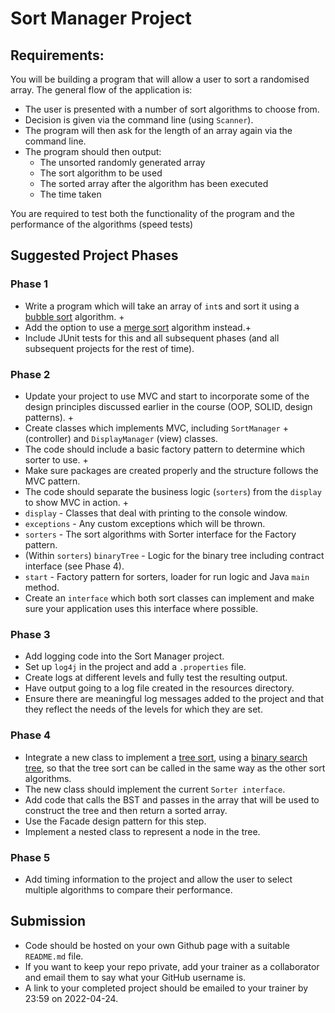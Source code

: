 # Sort Manager Project

## Requirements:

You will be building a program that will allow a user to sort a randomised array. The general flow of the application is:

- The user is presented with a number of sort algorithms to choose from.
- Decision is given via the command line (using ```Scanner```).
- The program will then ask for the length of an array again via the command line.
- The program should then output:
	- The unsorted randomly generated array
	- The sort algorithm to be used
	- The sorted array after the algorithm has been executed
	- The time taken

You are required to test both the functionality of the program and the performance of the algorithms (speed tests)

## Suggested Project Phases

### Phase 1
- Write a program which will take an array of ```int```s and sort it using a [bubble sort](https://en.wikipedia.org/wiki/Bubble_sort) algorithm. +
- Add the option to use a [merge sort](https://en.wikipedia.org/wiki/Merge_sort) algorithm instead.+
- Include JUnit tests for this and all subsequent phases (and all subsequent projects for the rest of time). 

### Phase 2
- Update your project to use MVC and start to incorporate some of the design principles discussed earlier in the course (OOP, SOLID, design patterns). +
- Create classes which implements MVC, including ```SortManager``` + (controller) and ```DisplayManager``` (view) classes. 
- The code should include a basic factory pattern to determine which sorter to use. +
- Make sure packages are created properly and the structure follows the MVC pattern.
 - The code should separate the business logic (```sorters```) from the ```display``` to show MVC in action. +
 - ```display``` - Classes that deal with printing to the console window.
 - ```exceptions``` - Any custom exceptions which will be thrown.
 - ```sorters``` - The sort algorithms with Sorter interface for the Factory pattern.
 - (Within ```sorters```) ```binaryTree``` - Logic for the binary tree including contract interface (see Phase 4).
 - ```start``` - Factory pattern for sorters, loader for run logic and Java ```main``` method.
- Create an ```interface``` which both sort classes can implement and make sure your application uses this interface where possible.

### Phase 3
- Add logging code into the Sort Manager project.
- Set up ```log4j``` in the project and add a ```.properties``` file.
- Create logs at different levels and fully test the resulting output.
- Have output going to a log file created in the resources directory.
- Ensure there are meaningful log messages added to the project and that they reflect the needs of the levels for which they are set.

### Phase 4
- Integrate a new class to implement a [tree sort](https://en.wikipedia.org/wiki/Tree_sort), using a [binary search tree](https://en.wikipedia.org/wiki/Binary_search_tree), so that the tree sort can be called in the same way as the other sort algorithms.
- The new class should implement the current ```Sorter interface```.
- Add code that calls the BST and passes in the array that will be used to construct the tree and then return a sorted array.
- Use the Facade design pattern for this step.
- Implement a nested class to represent a node in the tree.

### Phase 5
- Add timing information to the project and allow the user to select multiple algorithms to compare their performance.

## Submission
- Code should be hosted on your own Github page with a suitable ```README.md``` file.
- If you want to keep your repo private, add your trainer as a collaborator and email them to say what your GitHub username is.
- A link to your completed project should be emailed to your trainer by 23:59 on 2022-04-24.
